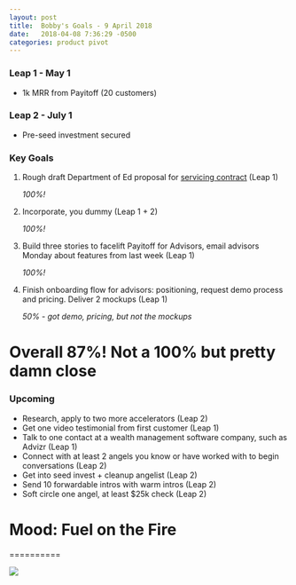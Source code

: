 ```yaml
---
layout: post
title:  Bobby's Goals - 9 April 2018
date:   2018-04-08 7:36:29 -0500
categories: product pivot
---
```


### Leap 1 - May 1

- 1k MRR from Payitoff (20 customers)

### Leap 2 - July 1

- Pre-seed investment secured

### Key Goals

1. Rough draft Department of Ed proposal for [servicing contract](https://www.fbo.gov/index?s=opportunity&mode=form&tab=core&id=d42594aaa0f407ed7c5adde1ee260385&_cview=0) (Leap 1)

    _100%!_

1. Incorporate, you dummy (Leap 1 + 2)

    _100%!_

1. Build three stories to facelift Payitoff for Advisors, email advisors Monday about features from last week (Leap 1)

    _100%!_

1. Finish onboarding flow for advisors: positioning, request demo process and pricing. Deliver 2 mockups (Leap 1)

    _50% - got demo, pricing, but not the mockups_

# Overall 87%! Not a 100% but pretty damn close

### Upcoming
- Research, apply to two more accelerators (Leap 2)
- Get one video testimonial from first customer (Leap 1)
- Talk to one contact at a wealth management software company, such as Advizr (Leap 1)
- Connect with at least 2 angels you know or have worked with to begin conversations (Leap 2)
- Get into seed invest + cleanup angelist (Leap 2)
- Send 10 forwardable intros with warm intros (Leap 2)
- Soft circle one angel, at least $25k check (Leap 2)

# Mood: Fuel on the Fire
==========

![](https://media2.giphy.com/media/VE9hKK4TpEuWc/giphy.gif)
